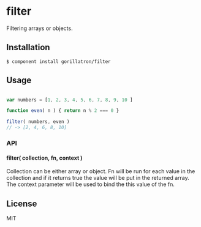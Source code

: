 
# filter

  Filtering arrays or objects.

## Installation

    $ component install gorillatron/filter

## Usage

```javascript

var numbers = [1, 2, 3, 4, 5, 6, 7, 8, 9, 10 ]

function even( n ) { return n % 2 === 0 }

filter( numbers, even )
// -> [2, 4, 6, 8, 10]

```

### API

#### filter( collection, fn, context )

Collection can be either array or object. Fn will be run for each value in the collection and if it returns true
the value will be put in the returned array. The context parameter will be used to bind the this value of the fn.
   

## License

  MIT
